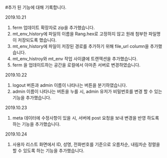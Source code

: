 #추가 된 기능에 대해 기록합니다. 

2019.10.21 
1. ferm 업데이트 확장자로 zip을 추가했습니다.
2. mt_env_history에 파일의 이름을 Rang.hex로 고정하지 않고 원래 첨부한 파일명이 저장되도록 했습니다.
3. mt_env_history에 파일이 저장된 경로를 추가하기 위해 file_url column을 추가했습니다. 
4. mt_env_histroy와 mt_env 작업 사이클에 트랜잭션을 추가했습니다. 
5. ferm 을 업데이트하는 공간을 로컬에서 아마존 서버로 변경하였습니다.

2019.10.22
1. logout 버튼과 admin 이름이 나타나는 버튼을 분기하였습니다.
2. admin 이름이 나타나는 버튼을 누를 시, admin 유저가 비밀번호를 변경 할 수 있는 기능을 추가했습니다. 

2019.10.23
1. meta 데이터에 수정사항이 있을 시, 서버에 post 요청을 보내 변경을 반영 하도록 하는 기능을 추가했습니다. 

2019.10.24
1. 사용자 리스트 화면에서 ID, 성명, 전화번호를 기준으로 오름차순, 내림차순 정렬을 할 수 있도록 하는 기능을 추가했습니다. 